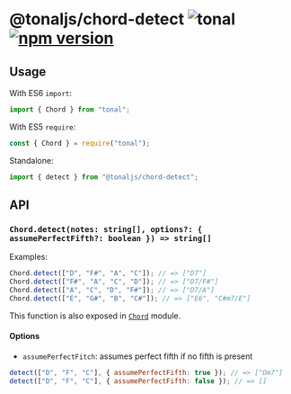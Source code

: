 # @tonaljs/chord-detect ![tonal](https://img.shields.io/badge/@tonaljs-chord_detect-yellow.svg?style=flat-square) [![npm version](https://img.shields.io/npm/v/@tonaljs/chord-detect.svg?style=flat-square)](https://www.npmjs.com/package/@tonaljs/chord-detect)

## Usage

With ES6 `import`:

```js
import { Chord } from "tonal";
```

With ES5 `require`:

```js
const { Chord } = require("tonal");
```

Standalone:

```js
import { detect } from "@tonaljs/chord-detect";
```

## API

### `Chord.detect(notes: string[], options?: { assumePerfectFifth?: boolean }) => string[]`

Examples:

```js
Chord.detect(["D", "F#", "A", "C"]); // => ["D7"]
Chord.detect(["F#", "A", "C", "D"]); // => ["D7/F#"]
Chord.detect(["A", "C", "D", "F#"]); // => ["D7/A"]
Chord.detect(["E", "G#", "B", "C#"]); // => ["E6", "C#m7/E"]
```

This function is also exposed in [`Chord`](/packages/chord) module.

#### Options

- `assumePerfectFitch`: assumes perfect fifth if no fifth is present

```js
detect(["D", "F", "C"], { assumePerfectFifth: true }); // => ["Dm7"]
detect(["D", "F", "C"], { assumePerfectFifth: false }); // => []
```
